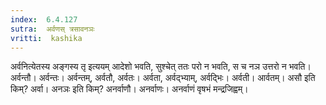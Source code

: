 ```yaml
---
index:  6.4.127
sutra:  अर्वणस् त्रसावनञः
vritti:  kashika 
---
```


अर्वनित्येतस्य अङ्गस्य तृ इत्ययम् आदेशो भवति, सुश्चेत् ततः परो न भवति, स च नञ उत्तरो न भवति। अर्वन्तौ। अर्वन्तः। अर्वन्तम्, अर्वतौ, अर्वतः। अर्वता, अर्वद्भ्याम्, अर्वद्भिः। अर्वती। आर्वतम्। असौ इति किम्? अर्वा। अनञः इति किम्? अनर्वाणौ। अनर्वाणः। अनर्वाणं वृषभं मन्द्रजिह्वम्।


